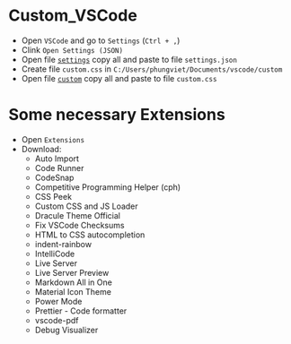 # Custom_VSCode

- Open `VSCode` and go to `Settings` (`Ctrl + ,`)
- Clink `Open Settings (JSON)`
- Open file [`settings`](https://github.com/VietPQ685/custom-themes/blob/main/Custom_VSCode/settings.json) copy all and paste to file `settings.json`
- Create file `custom.css` in `C:/Users/phungviet/Documents/vscode/custom`
- Open file [`custom`](https://github.com/VietPQ685/custom-themes/blob/main/Custom_VSCode/custom.css) copy all and paste to file `custom.css`


# Some necessary Extensions

- Open `Extensions`
- Download:
  - Auto Import
  - Code Runner
  - CodeSnap
  - Competitive Programming Helper (cph)
  - CSS Peek
  - Custom CSS and JS Loader
  - Dracule Theme Official
  - Fix VSCode Checksums
  - HTML to CSS autocompletion
  - indent-rainbow
  - IntelliCode
  - Live Server
  - Live Server Preview
  - Markdown All in One
  - Material Icon Theme
  - Power Mode
  - Prettier - Code formatter
  - vscode-pdf
  - Debug Visualizer
